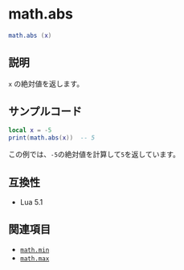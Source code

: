 # math.abs

```lua
math.abs (x)
```

## 説明

`x` の絶対値を返します。

## サンプルコード

```lua
local x = -5
print(math.abs(x))  -- 5
```

この例では、`-5`の絶対値を計算して`5`を返しています。

## 互換性

- Lua 5.1

## 関連項目

- [`math.min`](min.md)
- [`math.max`](max.md)